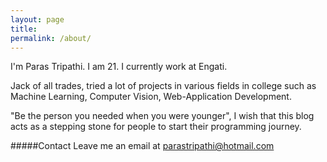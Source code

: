 ```yaml
---
layout: page
title:
permalink: /about/
---
```


I'm Paras Tripathi. I am 21. I currently work at Engati.

Jack of all trades, tried a lot of projects in various fields in college such as Machine Learning, Computer Vision, Web-Application Development.

"Be the person you needed when you were younger",
I wish that this blog acts as a stepping stone for people to start their programming journey.

#####Contact
Leave me an email at parastripathi@hotmail.com

